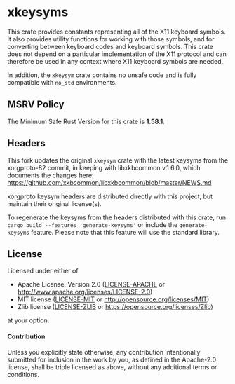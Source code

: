 # xkeysyms

This crate provides constants representing all of the X11 keyboard symbols. It 
also provides utility functions for working with those symbols, and for
converting between keyboard codes and keyboard symbols. This crate does not 
depend on a particular implementation of the X11 protocol and can therefore be
used in any context where X11 keyboard symbols are needed.

In addition, the `xkeysym` crate contains no unsafe code and is fully compatible with
`no_std` environments.

## MSRV Policy

The Minimum Safe Rust Version for this crate is **1.58.1**.

## Headers

This fork updates the original `xkeysym` crate
with the latest keysyms from the xorgproto-82 commit,
in keeping with libxkbcommon v.1.6.0, which documents the changes
here: https://github.com/xkbcommon/libxkbcommon/blob/master/NEWS.md

xorgproto keysym headers are distributed directly with this project, 
but maintain their original license(s).

To regenerate the keysyms from the headers distributed with this crate,
run `cargo build --features 'generate-keysyms'`
or include the `generate-keysyms` feature.
Please note that this feature will use the standard library.


## License

Licensed under either of

 * Apache License, Version 2.0 ([LICENSE-APACHE](LICENSE-APACHE) or
   http://www.apache.org/licenses/LICENSE-2.0)
 * MIT license ([LICENSE-MIT](LICENSE-MIT) or 
   http://opensource.org/licenses/MIT)
 * Zlib license ([LICENSE-ZLIB](LICENSE-ZLIB) or 
   https://opensource.org/licenses/Zlib)

at your option.

#### Contribution

Unless you explicitly state otherwise, any contribution intentionally submitted
for inclusion in the work by you, as defined in the Apache-2.0 license, shall be
triple licensed as above, without any additional terms or conditions.

